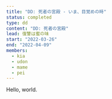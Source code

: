 ```yaml
---
title: "DD: 死者の宮殿 - いま、目覚めの時"
status: completed
type: dd
content: "DD: 死者の宮殿"
lead: 復讐は蜜の味
start: "2022-03-26"
end: "2022-04-09"
members:
  - kia
  - udon
  - mame
  - pei
---
```


Hello, world.
